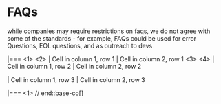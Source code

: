 # FAQs
while companies may require restrictions on faqs, we do not agree with some of the standards - for example, FAQs could be used for error Questions, EOL questions, and as outreach to devs

|=== <1>
<2>
| Cell in column 1, row 1 | Cell in column 2, row 1  <3>
<4>
| Cell in column 1, row 2 | Cell in column 2, row 2

| Cell in column 1, row 3 | Cell in column 2, row 3

|=== <1>
// end::base-co[]
